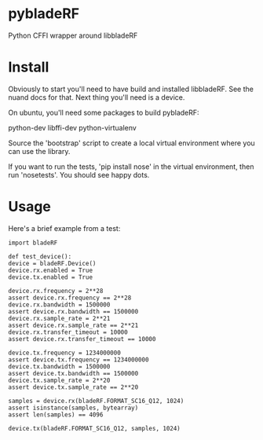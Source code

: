 pybladeRF
=========

Python CFFI wrapper around libbladeRF


Install
=======

Obviously to start you'll need to have build and installed libbladeRF.
See the nuand docs for that.  Next thing you'll need is a device.

On ubuntu, you'll need some packages to build pybladeRF:

  python-dev libffi-dev python-virtualenv

Source the 'bootstrap' script to create a local virtual environment
where you can use the library.

If you want to run the tests, 'pip install nose' in the virtual
environment, then run 'nosetests'.  You should see happy dots.

Usage
=====

Here's a brief example from a test:

    import bladeRF

    def test_device():
	device = bladeRF.Device()
	device.rx.enabled = True
	device.tx.enabled = True

	device.rx.frequency = 2**28
	assert device.rx.frequency == 2**28
	device.rx.bandwidth = 1500000
	assert device.rx.bandwidth == 1500000
	device.rx.sample_rate = 2**21
	assert device.rx.sample_rate == 2**21
	device.rx.transfer_timeout = 10000
	assert device.rx.transfer_timeout == 10000

	device.tx.frequency = 1234000000
	assert device.tx.frequency == 1234000000
	device.tx.bandwidth = 1500000
	assert device.tx.bandwidth == 1500000
	device.tx.sample_rate = 2**20
	assert device.tx.sample_rate == 2**20

	samples = device.rx(bladeRF.FORMAT_SC16_Q12, 1024)
	assert isinstance(samples, bytearray)
	assert len(samples) == 4096

	device.tx(bladeRF.FORMAT_SC16_Q12, samples, 1024)


